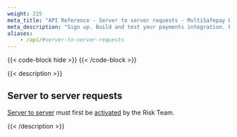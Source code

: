 ```yaml
---
weight: 225
meta_title: "API Reference - Server to server requests - MultiSafepay Docs"
meta_description: "Sign up. Build and test your payments integration. Explore our products and services. Use our API Reference, SDKs, and wrappers. Get support."
aliases:
    - /api/#server-to-server-requests
---
```


{{< code-block hide >}}
{{< /code-block >}}

{{< description >}}

## Server to server requests

[Server to server](/payments/features/server-to-server) must first be [activated](/payments/features/server-to-server/activation/) by the Risk Team. 

{{< /description >}}